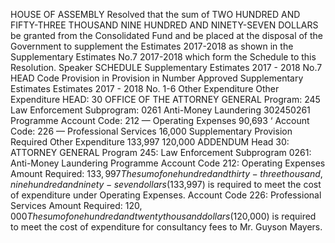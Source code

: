 HOUSE OF ASSEMBLY
Resolved that the sum of TWO HUNDRED AND FIFTY-THREE THOUSAND NINE HUNDRED AND NINETY-SEVEN DOLLARS be granted from the Consolidated Fund and be placed at the disposal of the Government to supplement the Estimates 2017-2018 as shown in the Supplementary Estimates No.7 2017-2018 which form the Schedule to this Resolution.
Speaker
SCHEDULE
Supplementary Estimates 2017 - 2018 No.7
HEAD Code Provision in Provision in Number Approved Supplementary Estimates Estimates 2017 - 2018 No. 1-6 Other Expenditure Other Expenditure HEAD: 30 OFFICE OF THE ATTORNEY GENERAL Program: 245 Law Enforcement Subprogram: 0261 Anti-Money Laundering 302450261 Programme Account Code: 212 — Operating Expenses 90,693 ‘ Account Code: 226 — Professional Services 16,000 Supplementary Provision Required Other Expenditure 133,997 120,000
ADDENDUM
Head 30:
ATTORNEY GENERAL
Program 245:
Law Enforcement
Subprogram 0261: Anti-Money Laundering Programme
Account Code 212: Operating Expenses
Amount Required: $133,997
The sum of one hundred and thirty-three thousand, nine hundred and ninety-seven dollars($133,997) is required to meet the cost of expenditure under Operating Expenses.
Account Code 226: Professional Services
Amount Required: $120,000
The sum of one hundred and twenty thousand dollars ($120,000) is required to meet the cost of expenditure for consultancy fees to Mr. Guyson Mayers.
